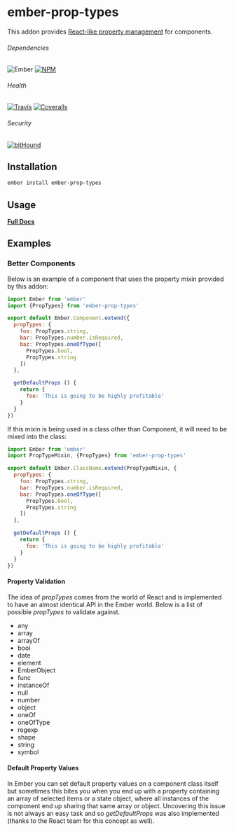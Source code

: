 # ember-prop-types

This addon provides
[React-like property management](https://facebook.github.io/react/docs/typechecking-with-proptypes.html) for components.

###### Dependencies

![Ember][ember-img]
[![NPM][npm-img]][npm-url]

###### Health

[![Travis][ci-img]][ci-url]
[![Coveralls][cov-img]][cov-url]

###### Security

[![bitHound][bithound-img]][bithound-url]

## Installation

```bash
ember install ember-prop-types
```

## Usage

**[Full Docs](http://ciena-blueplanet.github.io/ember-prop-types/)**

## Examples

### Better Components

Below is an example of a component that uses the property mixin provided by this
addon:

```js
import Ember from 'ember'
import {PropTypes} from 'ember-prop-types'

export default Ember.Component.extend({
  propTypes: {
    foo: PropTypes.string,
    bar: PropTypes.number.isRequired,
    baz: PropTypes.oneOfType([
      PropTypes.bool,
      PropTypes.string
    ])
  },

  getDefaultProps () {
    return {
      foo: 'This is going to be highly profitable'
    }
  }
})
```

If this mixin is being used in a class other than Component, it will need to be
mixed into the class:

```js
import Ember from 'ember'
import PropTypeMixin, {PropTypes} from 'ember-prop-types'

export default Ember.ClassName.extend(PropTypeMixin, {
  propTypes: {
    foo: PropTypes.string,
    bar: PropTypes.number.isRequired,
    baz: PropTypes.oneOfType([
      PropTypes.bool,
      PropTypes.string
    ])
  },

  getDefaultProps () {
    return {
      foo: 'This is going to be highly profitable'
    }
  }
})
```


#### Property Validation

The idea of *propTypes* comes from the world of React and is implemented to have
an almost identical API in the Ember world. Below is a list of possible
*propTypes* to validate against.

*   any
*   array
*   arrayOf
*   bool
*   date
*   element
*   EmberObject
*   func
*   instanceOf
*   null
*   number
*   object
*   oneOf
*   oneOfType
*   regexp
*   shape
*   string
*   symbol

#### Default Property Values

In Ember you can set default property values on a component class itself but
sometimes this bites you when you end up with a property containing an array of
selected items or a state object, where all instances of the component end up
sharing that same array or object. Uncovering this issue is not always an easy
task and so *getDefaultProps* was also implemented (thanks to the React team for
  this concept as well).

[bithound-img]: https://www.bithound.io/github/ciena-blueplanet/ember-prop-types/badges/score.svg "bitHound"
[bithound-url]: https://www.bithound.io/github/ciena-blueplanet/ember-prop-types

[ember-img]: https://img.shields.io/badge/ember-1.12.2+-orange.svg "Ember 1.12.2+"

[ci-img]: https://img.shields.io/travis/ciena-blueplanet/ember-prop-types.svg "Travis CI Build Status"
[ci-url]: https://travis-ci.org/ciena-blueplanet/ember-prop-types

[cov-img]: https://img.shields.io/coveralls/ciena-blueplanet/ember-prop-types.svg "Coveralls Code Coverage"
[cov-url]: https://coveralls.io/github/ciena-blueplanet/ember-prop-types

[npm-img]: https://img.shields.io/npm/v/ember-prop-types.svg "NPM Version"
[npm-url]: https://www.npmjs.com/package/ember-prop-types
